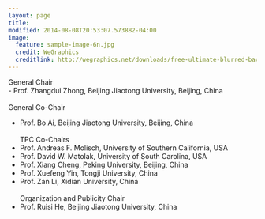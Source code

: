 ```yaml
---
layout: page
title: 
modified: 2014-08-08T20:53:07.573882-04:00
image:
  feature: sample-image-6n.jpg
  credit: WeGraphics
  creditlink: http://wegraphics.net/downloads/free-ultimate-blurred-background-pack/
---
```


General Chair<br>- Prof. Zhangdui Zhong, Beijing Jiaotong University, Beijing, China
<br><br>General Co-Chair
-	Prof. Bo Ai, Beijing Jiaotong University, Beijing, China
<br><br>TPC Co-Chairs
-	Prof. Andreas F. Molisch, University of Southern California, USA
-	Prof. David W. Matolak, University of South Carolina, USA
-	Prof. Xiang Cheng, Peking University, Beijing, China
-	Prof. Xuefeng Yin, Tongji University, China
-	Prof. Zan Li, Xidian University, China
<br><br>Organization and Publicity Chair
-	Prof. Ruisi He, Beijing Jiaotong University, China
